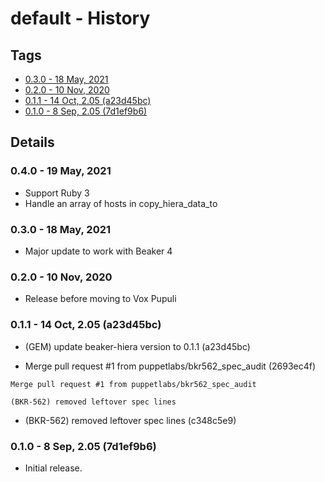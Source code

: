 # default - History
## Tags
* [0.3.0 - 18 May, 2021](#0.2.1)
* [0.2.0 - 10 Nov, 2020](#0.2.0)
* [0.1.1 - 14 Oct, 2.05 (a23d45bc)](#0.1.1)
* [0.1.0 - 8 Sep, 2.05 (7d1ef9b6)](#0.1.0)

## Details

### <a name = "0.4.0">0.4.0 - 19 May, 2021

* Support Ruby 3
* Handle an array of hosts in copy_hiera_data_to

### <a name = "0.3.0">0.3.0 - 18 May, 2021

* Major update to work with Beaker 4

### <a name = "0.2.0">0.2.0 - 10 Nov, 2020

* Release before moving to Vox Pupuli

### <a name = "0.1.1">0.1.1 - 14 Oct, 2.05 (a23d45bc)

* (GEM) update beaker-hiera version to 0.1.1 (a23d45bc)

* Merge pull request #1 from puppetlabs/bkr562_spec_audit (2693ec4f)


```
Merge pull request #1 from puppetlabs/bkr562_spec_audit

(BKR-562) removed leftover spec lines
```
* (BKR-562) removed leftover spec lines (c348c5e9)

### <a name = "0.1.0">0.1.0 - 8 Sep, 2.05 (7d1ef9b6)

* Initial release.
